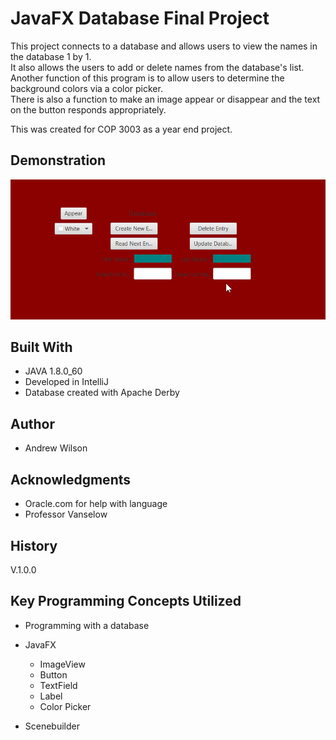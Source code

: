 # JavaFX Database Final Project

This project connects to a database and allows users to view the names in the database 1 by 1. <br />
It also allows the users to add or delete names from the database's list. <br />
Another function of this program is to allow users to determine the background colors via a color picker. <br />
There is also a function to make an image appear or disappear and the text on the button responds appropriately. <br />

This was created for COP 3003 as a year end project.

## Demonstration

![Sample GIF](https://github.com/abwilson5729/BooksDBFinalFX/blob/master/src/Working.gif) 

## Built With

* JAVA 1.8.0_60
* Developed in IntelliJ 
* Database created with Apache Derby

## Author

* Andrew Wilson

## Acknowledgments

* Oracle.com for help with language
* Professor Vanselow

## History

V.1.0.0

## Key Programming Concepts Utilized

* Programming with a database

* JavaFX
  * ImageView
  * Button
  * TextField
  * Label
  * Color Picker
* Scenebuilder

